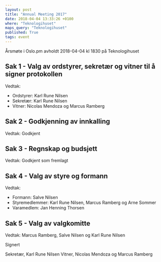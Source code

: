 ```yaml
---
layout: post
title: "Annual Meeting 2017"
date: 2018-04-04 13:33:26 +0100
where: "Teknologihuset"
maps_query: "Teknologihuset"
published: True
tags: event
---
```


Årsmøte i Oslo.pm avholdt 2018-04-04 kl 1830 på Teknologihuset

## Sak 1 - Valg av ordstyrer, sekretær og vitner til å signer protokollen

Vedtak:

* Ordstyrer: Karl Rune Nilsen
* Sekretær: Karl Rune Nilsen
* Vitner: Nicolas Mendoza og Marcus Ramberg

## Sak 2 - Godkjenning av innkalling

Vedtak: Godkjent

## Sak 3 - Regnskap og budsjett

Vedtak: Godkjent som fremlagt

## Sak 4 - Valg av styre og formann

Vedtak:

* Formann: Salve Nilsen
* Styremedlemmer: Karl Rune Nilsen, Marcus Ramberg og Arne Sommer
* Varamedlem: Jan Henning Thorsen

## Sak 5 - Valg av valgkomitte

Vedtak: Marcus Ramberg, Salve Nilsen og Karl Rune Nilsen

Signert

Sekretær, Karl Rune Nilsen
Vitner, Nicolas Mendoza og Marcus Ramberg

